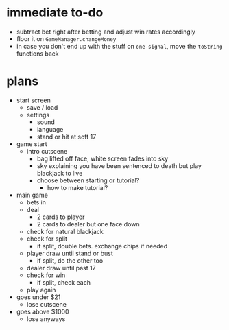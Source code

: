 # immediate to-do

- subtract bet right after betting and adjust win rates accordingly
- floor it on `GameManager.changeMoney`
- in case you don't end up with the stuff on `one-signal`, move the `toString` functions back

# plans

- start screen
	- save / load
	- settings
		- sound
		- language
		- stand or hit at soft 17
- game start
	- intro cutscene
		- bag lifted off face, white screen fades into sky
		- sky explaining you have been sentenced to death but play blackjack to live
		- choose between starting or tutorial?
			- how to make tutorial?
- main game
	- bets in
	- deal
		- 2 cards to player
		- 2 cards to dealer but one face down
	- check for natural blackjack
	- check for split
		- if split, double bets. exchange chips if needed
	- player draw until stand or bust
		- if split, do the other too
	- dealer draw until past 17
	- check for win
		- if split, check each
	- play again
- goes under $21
	- lose cutscene
- goes above $1000
	- lose anyways
